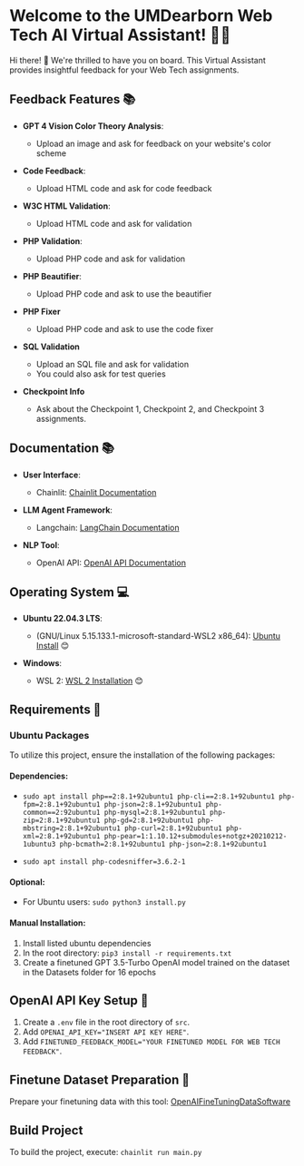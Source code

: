 # Welcome to the UMDearborn Web Tech AI Virtual Assistant! 🚀🤖

Hi there! 👋 We're thrilled to have you on board. This Virtual Assistant provides insightful feedback for your Web Tech assignments.

## Feedback Features 📚

- **GPT 4 Vision Color Theory Analysis**: 
  - Upload an image and ask for feedback on your website's color scheme 

- **Code Feedback**: 
  - Upload HTML code and ask for code feedback

- **W3C HTML Validation**: 
  - Upload HTML code and ask for validation

- **PHP Validation**: 
  - Upload PHP code and ask for validation

- **PHP Beautifier**: 
  - Upload PHP code and ask to use the beautifier

- **PHP Fixer**
  - Upload PHP code and ask to use the code fixer

- **SQL Validation**
  - Upload an SQL file and ask for validation
  - You could also ask for test queries

- **Checkpoint Info**
   - Ask about the Checkpoint 1, Checkpoint 2, and Checkpoint 3 assignments.

## Documentation 📚

- **User Interface**: 
  - Chainlit: [Chainlit Documentation](https://docs.chainlit.io) 

- **LLM Agent Framework**: 
  - Langchain: [LangChain Documentation](https://python.langchain.com/docs/get_started/introduction) 

- **NLP Tool**: 
  - OpenAI API: [OpenAI API Documentation](https://platform.openai.com/docs/overview) 

## Operating System 💻

- **Ubuntu 22.04.3 LTS**: 
  - (GNU/Linux 5.15.133.1-microsoft-standard-WSL2 x86_64): [Ubuntu Install](https://ubuntu.com/download/desktop) 😊

- **Windows**: 
  - WSL 2: [WSL 2 Installation](https://ubuntu.com/wsl) 😊

## Requirements 🔗

### Ubuntu Packages 
To utilize this project, ensure the installation of the following packages:

#### Dependencies:

- `sudo apt install php==2:8.1+92ubuntu1 php-cli==2:8.1+92ubuntu1 php-fpm=2:8.1+92ubuntu1 php-json=2:8.1+92ubuntu1 php-common==2:92ubuntu1 php-mysql=2:8.1+92ubuntu1 php-zip=2:8.1+92ubuntu1 php-gd=2:8.1+92ubuntu1 php-mbstring=2:8.1+92ubuntu1 php-curl=2:8.1+92ubuntu1 php-xml=2:8.1+92ubuntu1 php-pear=1:1.10.12+submodules+notgz+20210212-1ubuntu3 php-bcmath=2:8.1+92ubuntu1 php-json=2:8.1+92ubuntu1`

- `sudo apt install php-codesniffer=3.6.2-1`

#### Optional:
- For Ubuntu users: `sudo python3 install.py`

#### Manual Installation:
1. Install listed ubuntu dependencies
2. In the root directory: `pip3 install -r requirements.txt`
3. Create a finetuned GPT 3.5-Turbo OpenAI model trained on the dataset in the Datasets folder for 16 epochs

## OpenAI API Key Setup 🔑

1. Create a `.env` file in the root directory of `src`.
2. Add `OPENAI_API_KEY="INSERT API KEY HERE"`.
3. Add `FINETUNED_FEEDBACK_MODEL="YOUR FINETUNED MODEL FOR WEB TECH FEEDBACK"`.

## Finetune Dataset Preparation 🔑

Prepare your finetuning data with this tool: [OpenAIFineTuningDataSoftware](https://github.com/BinaryBills/OpenAIFineTuningDataSoftware)

## Build Project

To build the project, execute: `chainlit run main.py`

